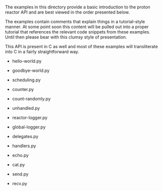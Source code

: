 The examples in this directory provide a basic introduction to the
proton reactor API and are best viewed in the order presented below.

The examples contain comments that explain things in a tutorial-style
manner. At some point soon this content will be pulled out into a
proper tutorial that references the relevant code snippets from these
examples. Until then please bear with this clumsy style of
presentation.

This API is present in C as well and most of these examples will
transliterate into C in a fairly straightforward way.

  - hello-world.py
  - goodbye-world.py

  - scheduling.py
  - counter.py
  - count-randomly.py

  - unhandled.py
  - reactor-logger.py
  - global-logger.py
  - delegates.py

  - handlers.py

  - echo.py
  - cat.py

  - send.py
  - recv.py
